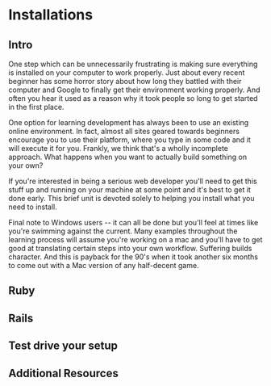 # Installations

## Intro

One step which can be unnecessarily frustrating is making sure everything is installed on your computer to work properly.  Just about every recent beginner has some horror story about how long they battled with their computer and Google to finally get their environment working properly.  And often you hear it used as a reason why it took people so long to get started in the first place.

One option for learning development has always been to use an existing online environment.  In fact, almost all sites geared towards beginners encourage you to use their platform, where you type in some code and it will execute it for you.  Frankly, we think that's a wholly incomplete approach.  What happens when you want to actually build something on your own?  

If you're interested in being a serious web developer you'll need to get this stuff up and running on your machine at some point and it's best to get it done early.  This brief unit is devoted solely to helping you install what you need to install.  

Final note to Windows users -- it can all be done but you'll feel at times like you're swimming against the current.  Many examples throughout the learning process will assume you're working on a mac and you'll have to get good at translating certain steps into your own workflow.  Suffering builds character.  And this is payback for the 90's when it took another six months to come out with a Mac version of any half-decent game.

## Ruby

## Rails

## Test drive your setup

## Additional Resources
